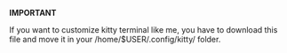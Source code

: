 **IMPORTANT**

If you want to customize kitty terminal like me, you have to download this file and move it in your /home/$USER/.config/kitty/ folder.